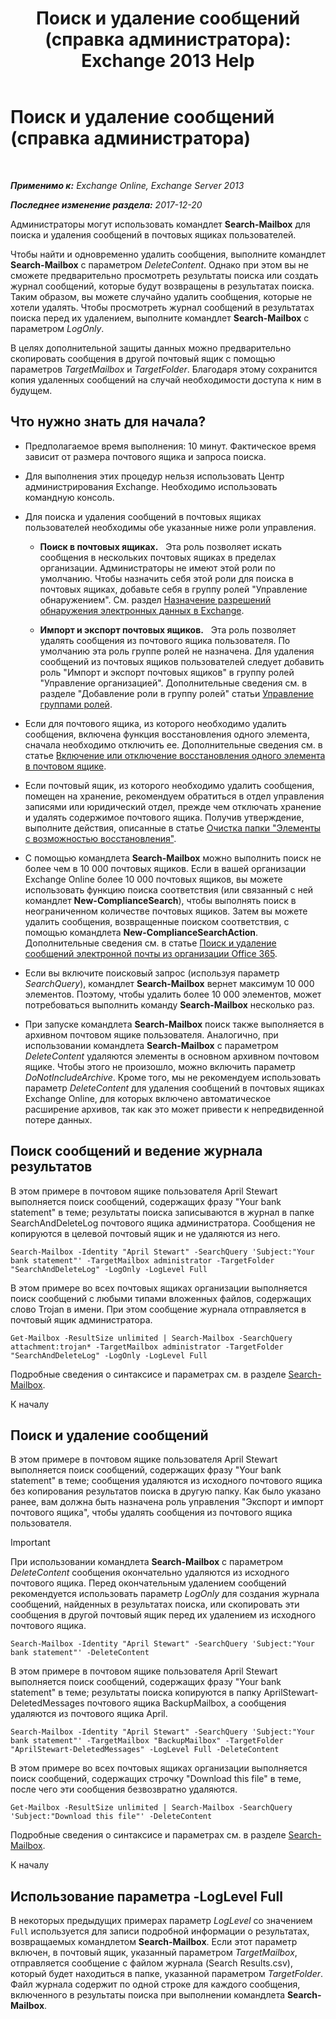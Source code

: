 ﻿---
title: 'Поиск и удаление сообщений (справка администратора): Exchange 2013 Help'
TOCTitle: Поиск и удаление сообщений (справка администратора)
ms:assetid: 8c36bb03-e716-4fdd-9958-4aa7a2a1db42
ms:mtpsurl: https://technet.microsoft.com/ru-ru/library/Ff459253(v=EXCHG.150)
ms:contentKeyID: 52059210
ms.date: 04/30/2018
mtps_version: v=EXCHG.150
ms.translationtype: HT
---

# Поиск и удаление сообщений (справка администратора)

 

_**Применимо к:** Exchange Online, Exchange Server 2013_

_**Последнее изменение раздела:** 2017-12-20_

Администраторы могут использовать командлет **Search-Mailbox** для поиска и удаления сообщений в почтовых ящиках пользователей.

Чтобы найти и одновременно удалить сообщения, выполните командлет **Search-Mailbox** с параметром *DeleteContent*. Однако при этом вы не сможете предварительно просмотреть результаты поиска или создать журнал сообщений, которые будут возвращены в результатах поиска. Таким образом, вы можете случайно удалить сообщения, которые не хотели удалять. Чтобы просмотреть журнал сообщений в результатах поиска перед их удалением, выполните командлет **Search-Mailbox** с параметром *LogOnly*.

В целях дополнительной защиты данных можно предварительно скопировать сообщения в другой почтовый ящик с помощью параметров *TargetMailbox* и *TargetFolder*. Благодаря этому сохранится копия удаленных сообщений на случай необходимости доступа к ним в будущем.

## Что нужно знать для начала?

  - Предполагаемое время выполнения: 10 минут. Фактическое время зависит от размера почтового ящика и запроса поиска.

  - Для выполнения этих процедур нельзя использовать Центр администрирования Exchange. Необходимо использовать командную консоль.

  - Для поиска и удаления сообщений в почтовых ящиках пользователей необходимы обе указанные ниже роли управления.
    
      - **Поиск в почтовых ящиках.**   Эта роль позволяет искать сообщения в нескольких почтовых ящиках в пределах организации. Администраторы не имеют этой роли по умолчанию. Чтобы назначить себя этой роли для поиска в почтовых ящиках, добавьте себя в группу ролей "Управление обнаружением". См. раздел [Назначение разрешений обнаружения электронных данных в Exchange](https://docs.microsoft.com/ru-ru/exchange/security-and-compliance/in-place-ediscovery/assign-ediscovery-permissions).
    
      - **Импорт и экспорт почтовых ящиков.**   Эта роль позволяет удалять сообщения из почтового ящика пользователя. По умолчанию эта роль группе ролей не назначена. Для удаления сообщений из почтовых ящиков пользователей следует добавить роль "Импорт и экспорт почтовых ящиков" в группу ролей "Управление организацией". Дополнительные сведения см. в разделе "Добавление роли в группу ролей" статьи [Управление группами ролей](manage-role-groups-exchange-2013-help.md).

  - Если для почтового ящика, из которого необходимо удалить сообщения, включена функция восстановления одного элемента, сначала необходимо отключить ее. Дополнительные сведения см. в статье [Включение или отключение восстановления одного элемента в почтовом ящике](https://docs.microsoft.com/ru-ru/exchange/recipients-in-exchange-online/manage-user-mailboxes/enable-or-disable-single-item-recovery).

  - Если почтовый ящик, из которого необходимо удалить сообщения, помещен на хранение, рекомендуем обратиться в отдел управления записями или юридический отдел, прежде чем отключать хранение и удалять содержимое почтового ящика. Получив утверждение, выполните действия, описанные в статье [Очистка папки "Элементы с возможностью восстановления"](clean-up-the-recoverable-items-folder-exchange-2013-help.md).

  - С помощью командлета **Search-Mailbox** можно выполнить поиск не более чем в 10 000 почтовых ящиков. Если в вашей организации Exchange Online более 10 000 почтовых ящиков, вы можете использовать функцию поиска соответствия (или связанный с ней командлет **New-ComplianceSearch**), чтобы выполнять поиск в неограниченном количестве почтовых ящиков. Затем вы можете удалить сообщения, возвращенные поиском соответствия, с помощью командлета **New-ComplianceSearchAction**. Дополнительные сведения см. в статье [Поиск и удаление сообщений электронной почты из организации Office 365](https://go.microsoft.com/fwlink/p/?linkid=786856).

  - Если вы включите поисковый запрос (используя параметр *SearchQuery*), командлет **Search-Mailbox** вернет максимум 10 000 элементов. Поэтому, чтобы удалить более 10 000 элементов, может потребоваться выполнить команду **Search-Mailbox** несколько раз.

  - При запуске командлета **Search-Mailbox** поиск также выполняется в архивном почтовом ящике пользователя. Аналогично, при использовании командлета **Search-Mailbox** с параметром *DeleteContent* удаляются элементы в основном архивном почтовом ящике. Чтобы этого не произошло, можно включить параметр *DoNotIncludeArchive*. Кроме того, мы не рекомендуем использовать параметр *DeleteContent* для удаления сообщений в почтовых ящиках Exchange Online, для которых включено автоматическое расширение архивов, так как это может привести к непредвиденной потере данных.

## Поиск сообщений и ведение журнала результатов

В этом примере в почтовом ящике пользователя April Stewart выполняется поиск сообщений, содержащих фразу "Your bank statement" в теме; результаты поиска записываются в журнал в папке SearchAndDeleteLog почтового ящика администратора. Сообщения не копируются в целевой почтовый ящик и не удаляются из него.

    Search-Mailbox -Identity "April Stewart" -SearchQuery 'Subject:"Your bank statement"' -TargetMailbox administrator -TargetFolder "SearchAndDeleteLog" -LogOnly -LogLevel Full

В этом примере во всех почтовых ящиках организации выполняется поиск сообщений с любыми типами вложенных файлов, содержащих слово Trojan в имени. При этом сообщение журнала отправляется в почтовый ящик администратора.

    Get-Mailbox -ResultSize unlimited | Search-Mailbox -SearchQuery attachment:trojan* -TargetMailbox administrator -TargetFolder "SearchAndDeleteLog" -LogOnly -LogLevel Full

Подробные сведения о синтаксисе и параметрах см. в разделе [Search-Mailbox](https://technet.microsoft.com/ru-ru/library/dd298173\(v=exchg.150\)).

К началу

## Поиск и удаление сообщений

В этом примере в почтовом ящике пользователя April Stewart выполняется поиск сообщений, содержащих фразу "Your bank statement" в теме; сообщения удаляются из исходного почтового ящика без копирования результатов поиска в другую папку. Как было указано ранее, вам должна быть назначена роль управления "Экспорт и импорт почтового ящика", чтобы удалять сообщения из почтового ящика пользователя.

> [!IMPORTANT]  
> При использовании командлета <strong>Search-Mailbox</strong> с параметром <em>DeleteContent</em> сообщения окончательно удаляются из исходного почтового ящика. Перед окончательным удалением сообщений рекомендуется использовать параметр <em>LogOnly</em> для создания журнала сообщений, найденных в результатах поиска, или скопировать эти сообщения в другой почтовый ящик перед их удалением из исходного почтового ящика.


    Search-Mailbox -Identity "April Stewart" -SearchQuery 'Subject:"Your bank statement"' -DeleteContent

В этом примере в почтовом ящике пользователя April Stewart выполняется поиск сообщений, содержащих фразу "Your bank statement" в теме; результаты поиска копируются в папку AprilStewart-DeletedMessages почтового ящика BackupMailbox, а сообщения удаляются из почтового ящика April.

    Search-Mailbox -Identity "April Stewart" -SearchQuery 'Subject:"Your bank statement"' -TargetMailbox "BackupMailbox" -TargetFolder "AprilStewart-DeletedMessages" -LogLevel Full -DeleteContent

В этом примере во всех почтовых ящиках организации выполняется поиск сообщений, содержащих строчку "Download this file" в теме, после чего эти сообщения безвозвратно удаляются.

    Get-Mailbox -ResultSize unlimited | Search-Mailbox -SearchQuery 'Subject:"Download this file"' -DeleteContent

Подробные сведения о синтаксисе и параметрах см. в разделе [Search-Mailbox](https://technet.microsoft.com/ru-ru/library/dd298173\(v=exchg.150\)).

К началу

## Использование параметра -LogLevel Full

В некоторых предыдущих примерах параметр *LogLevel* со значением `Full` используется для записи подробной информации о результатах, возвращаемых командлетом **Search-Mailbox**. Если этот параметр включен, в почтовый ящик, указанный параметром *TargetMailbox*, отправляется сообщение с файлом журнала (Search Results.csv), который будет находиться в папке, указанной параметром *TargetFolder*. Файл журнала содержит по одной строке для каждого сообщения, включенного в результаты поиска при выполнении командлета **Search-Mailbox**.

